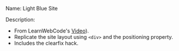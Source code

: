 Name: Light Blue Site

Description:
- From LearnWebCode's [Video](https://www.youtube.com/watch?v=AyrQR7SxAq8)).
- Replicate the site layout using `<div>` and the positioning property.
- Includes the clearfix hack.
